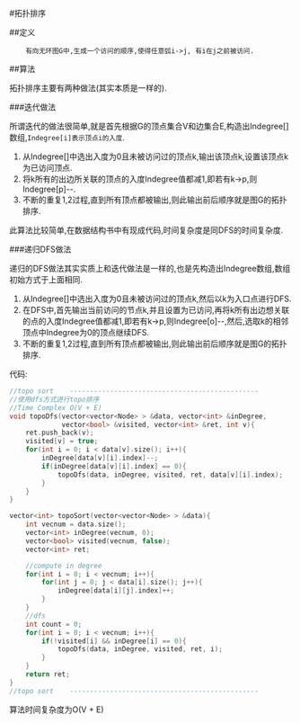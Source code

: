 #拓扑排序

##定义

		有向无环图G中,生成一个访问的顺序,使得任意弧i->j, 有i在j之前被访问.

##算法

拓扑排序主要有两种做法(其实本质是一样的).

###迭代做法

所谓迭代的做法很简单,就是首先根据G的顶点集合V和边集合E,构造出Indegree[]数组,`Indegree[i]表示顶点i的入度`.

1.	从Indegree[]中选出入度为0且未被访问过的顶点k,输出该顶点k,设置该顶点k为已访问顶点.
2.	将k所有的出边所关联的顶点的入度Indegree值都减1,即若有k->p,则Indegree[p]--.
3.	不断的重复1,2过程,直到所有顶点都被输出,则此输出前后顺序就是图G的拓扑排序.

此算法比较简单,在数据结构书中有现成代码,时间复杂度是同DFS的时间复杂度.

###递归DFS做法

递归的DFS做法其实实质上和迭代做法是一样的,也是先构造出Indegree数组,数组初始方式于上面相同.

1.	从Indegree[]中选出入度为0且未被访问过的顶点k,然后以k为入口点进行DFS.
2.	在DFS中,首先输出当前访问的节点k,并且设置为已访问,再将k所有出边想关联的点的入度Indegree值都减1,即若有k->p,则Indegree[o]--,然后,选取k的相邻顶点中Indegree为0的顶点继续DFS.
3.	不断的重复1,2过程,直到所有顶点都被输出,则此输出前后顺序就是图G的拓扑排序.

代码:
```C++
//topo sort    -----------------------------------------------
//使用dfs方式进行topo排序
//Time Complex O(V + E)
void topoDfs(vector<vector<Node> > &data, vector<int> &inDegree,
			 vector<bool> &visited, vector<int> &ret, int v){
	ret.push_back(v);
	visited[v] = true;
	for(int i = 0; i < data[v].size(); i++){
		inDegree[data[v][i].index]--;
		if(inDegree[data[v][i].index] == 0){
			topoDfs(data, inDegree, visited, ret, data[v][i].index);
		}
	}
}

vector<int> topoSort(vector<vector<Node> > &data){
	int vecnum = data.size();
	vector<int> inDegree(vecnum, 0);
	vector<bool> visited(vecnum, false);
	vector<int> ret;

	//compute in degree
	for(int i = 0; i < vecnum; i++){
		for(int j = 0; j < data[i].size(); j++){
			inDegree[data[i][j].index]++;
		}
	}
	//dfs
	int count = 0;
	for(int i = 0; i < vecnum; i++){
		if(!visited[i] && inDegree[i] == 0){
			topoDfs(data, inDegree, visited, ret, i);
		}
	}
	return ret;
}
//topo sort    -----------------------------------------------
```

算法时间复杂度为O(V + E)
